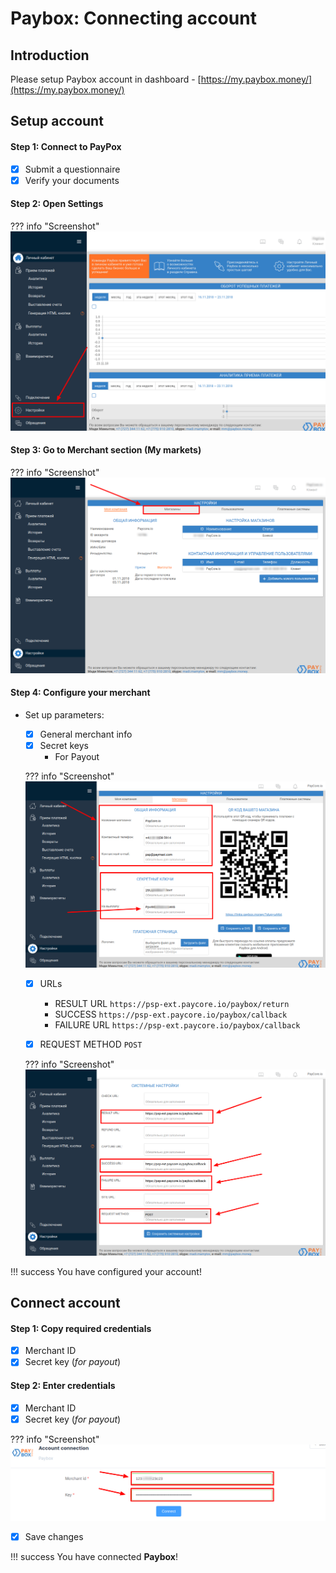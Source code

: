# Paybox: Connecting account

## Introduction

Please setup Paybox account in dashboard - 
[https://my.paybox.money/](https://my.paybox.money/)

## Setup account

#### Step 1: Connect to PayPox 

- [x] Submit a questionnaire
- [x] Verify your documents

#### Step 2: Open Settings

??? info "Screenshot"
    [![Step 2](images/paybox-step1.png)](images/paybox-step1.png)

#### Step 3: Go to Merchant section (My markets)

??? info "Screenshot"
    [![Step 3](images/paybox-step3.png)](images/paybox-step3.png)



#### Step 4: Configure your merchant

- Set up parameters:
    - [x] General merchant info
    - [x] Secret keys
        - For Payout

    ??? info "Screenshot"
        [![Step 4](images/paybox-step4.png)](images/paybox-step4.png)

    - [x] URLs
        - RESULT URL    ```https://psp-ext.paycore.io/paybox/return```
        - SUCCESS ```https://psp-ext.paycore.io/paybox/callback```
        - FAILURE URL ```https://psp-ext.paycore.io/paybox/callback```
        
    - [x] REQUEST METHOD ```POST```
    
    ??? info "Screenshot"
        [![Step 4](images/paybox-step5.png)](images/paybox-step5.png)

!!! success
    You have configured your account!
    
## Connect account

#### Step 1: Copy required credentials

- [x] Merchant ID
- [x] Secret key (_for payout_)

#### Step 2: Enter credentials

- [x] Merchant ID
- [x] Secret key (_for payout_)

??? info "Screenshot"
    [![Step 2](images/paybox-step_connect.png)](images/paybox-step_connect.png)
    
- [x] Save changes

!!! success
    You have connected **Paybox**!